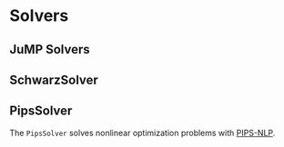 # Solvers

## JuMP Solvers


## SchwarzSolver

## PipsSolver
The `PipsSolver` solves nonlinear optimization problems with [PIPS-NLP](https://github.com/Argonne-National-Laboratory/PIPS/tree/master/PIPS-NLP).
